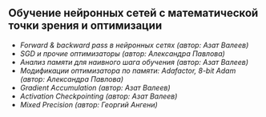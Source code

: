 ## Обучение нейронных сетей с математической точки зрения и оптимизации


- *Forward & backward pass в нейронных сетях (автор: Азат Валеев)*
- *SGD и прочие оптимизаторы (автор: Александра Павлова)*
- *Анализ памяти для наивного шага обучения (автор: Азат Валеев)*
- *Модификации оптимизатора по памяти: Adafactor, 8-bit Adam (автор: Александра Павлова)*
- *Gradient Accumulation (автор: Азат Валеев)*
- *Activation Checkpointing (автор: Азат Валеев)*
- *Mixed Precision (автор: Георгий Ангени)*
